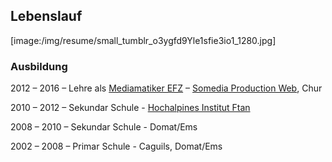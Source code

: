 ## Lebenslauf

[image:/img/resume/small_tumblr_o3ygfd9Yle1sfie3io1_1280.jpg]

### Ausbildung

2012 – 2016 <span class="somespace">–</span> Lehre als [Mediamatiker EFZ](http://www.ict-berufsbildung.ch/ict-lehre/mediamatiker-in-efz/ausbildung/) – [Somedia Production Web](http://www.somedia-production.ch/home/), Chur

2010 – 2012 <span class="somespace">–</span> Sekundar Schule - [Hochalpines Institut Ftan](hif.ch)

2008 – 2010 <span class="somespace">–</span> Sekundar Schule - Domat/Ems

2002 – 2008 <span class="somespace">–</span> Primar Schule - Caguils, Domat/Ems


